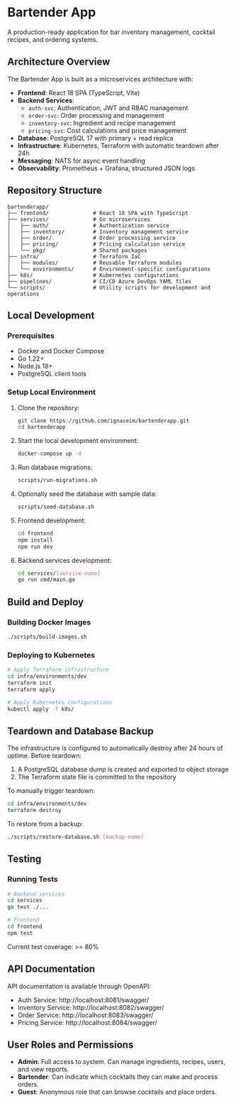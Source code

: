 # Bartender App

A production-ready application for bar inventory management, cocktail recipes, and ordering systems.

## Architecture Overview

The Bartender App is built as a microservices architecture with:

- **Frontend**: React 18 SPA (TypeScript, Vite)
- **Backend Services**:
  - `auth-svc`: Authentication, JWT and RBAC management
  - `order-svc`: Order processing and management
  - `inventory-svc`: Ingredient and recipe management
  - `pricing-svc`: Cost calculations and price management
- **Database**: PostgreSQL 17 with primary + read replica
- **Infrastructure**: Kubernetes, Terraform with automatic teardown after 24h
- **Messaging**: NATS for async event handling
- **Observability**: Prometheus + Grafana, structured JSON logs

## Repository Structure

```
bartenderapp/
├── frontend/              # React 18 SPA with TypeScript
├── services/              # Go microservices
│   ├── auth/              # Authentication service
│   ├── inventory/         # Inventory management service
│   ├── order/             # Order processing service
│   ├── pricing/           # Pricing calculation service
│   └── pkg/               # Shared packages
├── infra/                 # Terraform IaC
│   ├── modules/           # Reusable Terraform modules
│   └── environments/      # Environment-specific configurations
├── k8s/                   # Kubernetes configurations
├── pipelines/             # CI/CD Azure DevOps YAML files
└── scripts/               # Utility scripts for development and operations
```

## Local Development

### Prerequisites

- Docker and Docker Compose
- Go 1.22+
- Node.js 18+
- PostgreSQL client tools

### Setup Local Environment

1. Clone the repository:
   ```bash
   git clone https://github.com/ignaseim/bartenderapp.git
   cd bartenderapp
   ```

2. Start the local development environment:
   ```bash
   docker-compose up -d
   ```

3. Run database migrations:
   ```bash
   scripts/run-migrations.sh
   ```

4. Optionally seed the database with sample data:
   ```bash
   scripts/seed-database.sh
   ```

5. Frontend development:
   ```bash
   cd frontend
   npm install
   npm run dev
   ```

6. Backend services development:
   ```bash
   cd services/[service-name]
   go run cmd/main.go
   ```

## Build and Deploy

### Building Docker Images

```bash
./scripts/build-images.sh
```

### Deploying to Kubernetes

```bash
# Apply Terraform infrastructure
cd infra/environments/dev
terraform init
terraform apply

# Apply Kubernetes configurations
kubectl apply -f k8s/
```

## Teardown and Database Backup

The infrastructure is configured to automatically destroy after 24 hours of uptime. Before teardown:

1. A PostgreSQL database dump is created and exported to object storage
2. The Terraform state file is committed to the repository

To manually trigger teardown:

```bash
cd infra/environments/dev
terraform destroy
```

To restore from a backup:

```bash
./scripts/restore-database.sh [backup-name]
```

## Testing

### Running Tests

```bash
# Backend services
cd services
go test ./...

# Frontend
cd frontend
npm test
```

Current test coverage: >= 80%

## API Documentation

API documentation is available through OpenAPI:

- Auth Service: http://localhost:8081/swagger/
- Inventory Service: http://localhost:8082/swagger/
- Order Service: http://localhost:8083/swagger/
- Pricing Service: http://localhost:8084/swagger/

## User Roles and Permissions

- **Admin**: Full access to system. Can manage ingredients, recipes, users, and view reports.
- **Bartender**: Can indicate which cocktails they can make and process orders.
- **Guest**: Anonymous role that can browse cocktails and place orders. 